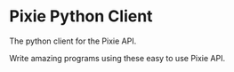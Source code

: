 # Pixie Python Client
The python client for the Pixie API.

Write amazing programs using these easy to use Pixie API.
